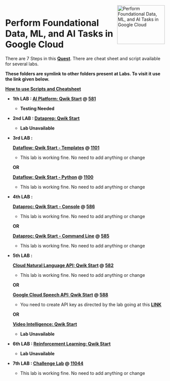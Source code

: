 <img src="https://cdn.qwiklabs.com/TUej2qXnVqd%2FM8M9My0q%2FZEKg8BAptaocfML34f6n2w%3D" alt="Perform Foundational Data, ML, and AI Tasks in Google Cloud" title="Perform Foundational Data, ML, and AI Tasks in Google Cloud" align="right" height="123" width="150"/>

# Perform Foundational Data, ML, and AI Tasks in Google Cloud

There are 7 Steps in this [**Quest**](https://www.qwiklabs.com/quests/117).
There are cheat sheet and script available for several labs.

**These folders are symlink to other folders present at Labs. To visit it use the link given below.**

**[How to use Scripts and Cheatsheet](/HOW-TO.md)**

 - **1th LAB : [AI Platform: Qwik Start](https://www.qwiklabs.com/focuses/581?parent=catalog) @ [581](/Labs/581)**
	- **Testing Needed**

 - **2nd LAB : [Dataprep: Qwik Start](https://www.qwiklabs.com/focuses/584?parent=catalog)**
	- **Lab Unavailable**

 - **3rd LAB :**
 
    **[Dataflow: Qwik Start - Templates](https://www.qwiklabs.com/focuses/1101?parent=catalog) @ [1101](/Labs/1101)**
     - This lab is working fine. No need to add anything or change

	**OR**

	**[Dataflow: Qwik Start - Python](https://www.qwiklabs.com/focuses/1100?parent=catalog) @ [1100](/Labs/1100)**
	 - This lab is working fine. No need to add anything or change

 - **4th LAB :**
 	
	**[Dataproc: Qwik Start - Console](https://www.qwiklabs.com/focuses/586?parent=catalog) @ [586](/Labs/586)**
	 - This lab is working fine. No need to add anything or change

	**OR**

	**[Dataproc: Qwik Start - Command Line](https://www.qwiklabs.com/focuses/585?parent=catalog) @ [585](/Labs/585)**
	 - This lab is working fine. No need to add anything or change

 - **5th LAB :**
 
    **[Cloud Natural Language API: Qwik Start](https://www.qwiklabs.com/focuses/582?parent=catalog) @ [582](/Labs/582)**
	 - This lab is working fine. No need to add anything or change

	**OR**

	**[Google Cloud Speech API: Qwik Start](https://www.qwiklabs.com/focuses/588?parent=catalog) @ [588](/Labs/588)**
	 - You need to create API key as directed by the lab going at this **[LINK](https://console.cloud.google.com/apis/credentials)**

	**OR**

	**[Video Intelligence: Qwik Start](https://www.qwiklabs.com/focuses/603?parent=catalog)**
	 - **Lab Unavailable**

 - **6th LAB : [Reinforcement Learning: Qwik Start](https://www.qwiklabs.com/focuses/10285?parent=catalog)**
	- **Lab Unavailable**

 - **7th LAB : [Challenge Lab](https://www.qwiklabs.com/focuses/11044?parent=catalog) @ [11044](/Labs/11044)**
	- This lab is working fine. No need to add anything or change